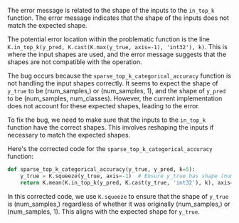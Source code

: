 The error message is related to the shape of the inputs to the `in_top_k` function. The error message indicates that the shape of the inputs does not match the expected shape.

The potential error location within the problematic function is the line `K.in_top_k(y_pred, K.cast(K.max(y_true, axis=-1), 'int32'), k)`. This is where the input shapes are used, and the error message suggests that the shapes are not compatible with the operation.

The bug occurs because the `sparse_top_k_categorical_accuracy` function is not handling the input shapes correctly. It seems to expect the shape of `y_true` to be (num_samples,) or (num_samples, 1), and the shape of `y_pred` to be (num_samples, num_classes). However, the current implementation does not account for these expected shapes, leading to the error.

To fix the bug, we need to make sure that the inputs to the `in_top_k` function have the correct shapes. This involves reshaping the inputs if necessary to match the expected shapes.

Here's the corrected code for the `sparse_top_k_categorical_accuracy` function:

```python
def sparse_top_k_categorical_accuracy(y_true, y_pred, k=5):
    y_true = K.squeeze(y_true, axis=-1)  # Ensure y_true has shape (num_samples,)
    return K.mean(K.in_top_k(y_pred, K.cast(y_true, 'int32'), k), axis=-1)
```

In this corrected code, we use `K.squeeze` to ensure that the shape of `y_true` is (num_samples,) regardless of whether it was originally (num_samples,) or (num_samples, 1). This aligns with the expected shape for `y_true`.